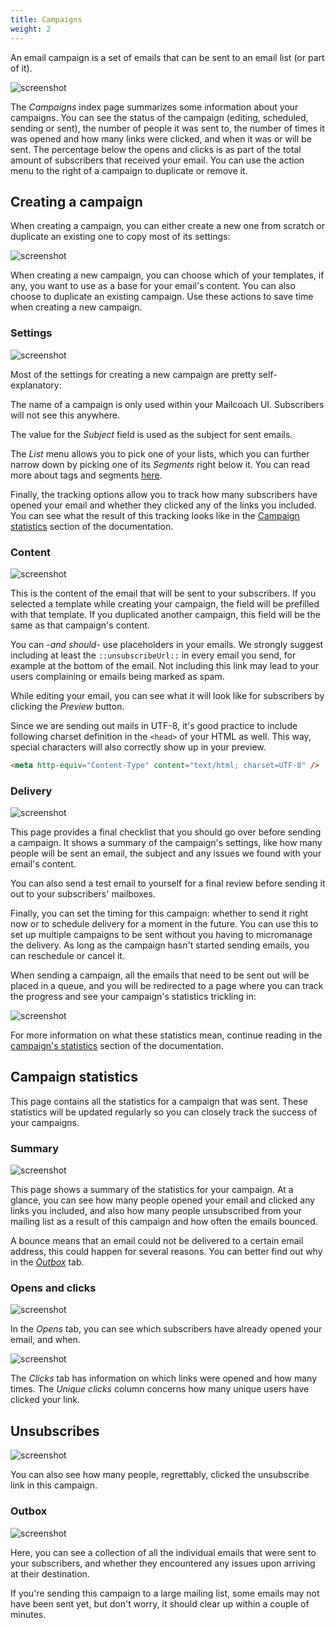```yaml
---
title: Campaigns
weight: 2
---
```


An email campaign is a set of emails that can be sent to an email list (or part of it).

![screenshot](https://mailcoach.app/images/docs/v3/app/campaigns/index.png)

The _Campaigns_ index page summarizes some information about your campaigns. You can see the status of the campaign (editing, scheduled, sending or sent), the number of people it was sent to, the number of times it was opened and how many links were clicked, and when it was or will be sent. The percentage below the opens and clicks is as part of the total amount of subscribers that received your email. You can use the action menu to the right of a campaign to duplicate or remove it.

## Creating a campaign

When creating a campaign, you can either create a new one from scratch or duplicate an existing one to copy most of its settings:

![screenshot](https://mailcoach.app/images/docs/v3/app/campaigns/creating-a-campaign-index.png)

When creating a new campaign, you can choose which of your templates, if any, you want to use as a base for your email's content. You can also choose to duplicate an existing campaign. Use these actions to save time when creating a new campaign.

### Settings

![screenshot](https://mailcoach.app/images/docs/v3/app/campaigns/creating-a-campaign-settings.png)

Most of the settings for creating a new campaign are pretty self-explanatory:

The name of a campaign is only used within your Mailcoach UI. Subscribers will not see this anywhere.

The value for the _Subject_ field is used as the subject for sent emails.

The _List_ menu allows you to pick one of your lists, which you can further narrow down by picking one of its _Segments_ right below it. You can read more about tags and segments [here](/docs/v3/app/lists/tags-and-segments).

Finally, the tracking options allow you to track how many subscribers have opened your email and whether they clicked any of the links you included. You can see what the result of this tracking looks like in the [Campaign statistics](/docs/v3/app/campaigns/campaign-statistics) section of the documentation.

### Content

![screenshot](https://mailcoach.app/images/docs/v3/app/campaigns/creating-a-campaign-content.png)

This is the content of the email that will be sent to your subscribers. If you selected a template while creating your campaign, the field will be prefilled with that template. If you duplicated another campaign, this field will be the same as that campaign's content.

You can -_and should_- use placeholders in your emails. We strongly suggest including at least the `::unsubscribeUrl::` in every email you send, for example at the bottom of the email. Not including this link may lead to your users complaining or emails being marked as spam.

While editing your email, you can see what it will look like for subscribers by clicking the _Preview_ button.

Since we are sending out mails in UTF-8, it's good practice to include following charset definition in the `<head>` of your HTML as well. This way, special characters will also correctly show up in your preview.

```HTML
<meta http-equiv="Content-Type" content="text/html; charset=UTF-8" />
```


### Delivery

![screenshot](https://mailcoach.app/images/docs/v3/app/campaigns/creating-a-campaign-delivery.png)

This page provides a final checklist that you should go over before sending a campaign. It shows a summary of the campaign's settings, like how many people will be sent an email, the subject and any issues we found with your email's content.

You can also send a test email to yourself for a final review before sending it out to your subscribers' mailboxes.

Finally, you can set the timing for this campaign: whether to send it right now or to schedule delivery for a moment in the future. You can use this to set up multiple campaigns to be sent without you having to micromanage the delivery. As long as the campaign hasn't started sending emails, you can reschedule or cancel it.

When sending a campaign, all the emails that need to be sent out will be placed in a queue, and you will be redirected to a page where you can track the progress and see your campaign's statistics trickling in:

![screenshot](https://mailcoach.app/images/docs/v3/app/campaigns/campaign-statistics-sending.png)

For more information on what these statistics mean, continue reading in the [campaign's statistics](/docs/v3/app/campaigns/campaign-statistics) section of the documentation.

## Campaign statistics

This page contains all the statistics for a campaign that was sent. These statistics will be updated regularly so you can closely track the success of your campaigns.

### Summary

![screenshot](https://mailcoach.app/images/docs/v3/app/campaigns/campaign-statistics-overview.png)

This page shows a summary of the statistics for your campaign. At a glance, you can see how many people opened your email and clicked any links you included, and also how many people unsubscribed from your mailing list as a result of this campaign and how often the emails bounced.

A bounce means that an email could not be delivered to a certain email address, this could happen for several reasons. You can better find out why in the [_Outbox_](/docs/v3/app/campaigns/campaign-statistics#outbox) tab.

### Opens and clicks

![screenshot](https://mailcoach.app/images/docs/v3/app/campaigns/campaign-statistics-opens.png)

In the _Opens_ tab, you can see which subscribers have already opened your email, and when.

![screenshot](https://mailcoach.app/images/docs/v3/app/campaigns/campaign-statistics-clicks.png)

The _Clicks_ tab has information on which links were opened and how many times. The _Unique clicks_ column concerns how many unique users have clicked your link.

## Unsubscribes

![screenshot](https://mailcoach.app/images/docs/v3/app/campaigns/campaign-statistics-unsubscribes.png)

You can also see how many people, regrettably, clicked the unsubscribe link in this campaign.

### Outbox

![screenshot](https://mailcoach.app/images/docs/v3/app/campaigns/campaign-statistics-outbox.png)

Here, you can see a collection of all the individual emails that were sent to your subscribers, and whether they encountered any issues upon arriving at their destination.

If you're sending this campaign to a large mailing list, some emails may not have been sent yet, but don't worry, it should clear up within a couple of minutes.
